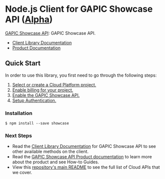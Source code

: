 # Node.js Client for GAPIC Showcase API ([Alpha](https://github.com/GoogleCloudPlatform/google-cloud-node#versioning))

[GAPIC Showcase API][Product Documentation]:
GAPIC Showcase API.
- [Client Library Documentation][]
- [Product Documentation][]

## Quick Start
In order to use this library, you first need to go through the following
steps:

1. [Select or create a Cloud Platform project.](https://console.cloud.google.com/project)
2. [Enable billing for your project.](https://cloud.google.com/billing/docs/how-to/modify-project#enable_billing_for_a_project)
3. [Enable the GAPIC Showcase API.](https://console.cloud.google.com/apis/library/showcase.googleapis.com)
4. [Setup Authentication.](https://googlecloudplatform.github.io/google-cloud-node/#/docs/google-cloud/master/guides/authentication)

### Installation
```
$ npm install --save showcase
```

### Next Steps
- Read the [Client Library Documentation][] for GAPIC Showcase API
  to see other available methods on the client.
- Read the [GAPIC Showcase API Product documentation][Product Documentation]
  to learn more about the product and see How-to Guides.
- View this [repository's main README](https://github.com/GoogleCloudPlatform/google-cloud-node/blob/master/README.md)
  to see the full list of Cloud APIs that we cover.

[Client Library Documentation]: https://googlecloudplatform.github.io/google-cloud-node/#/docs/showcase
[Product Documentation]: https://cloud.google.com/showcase